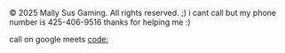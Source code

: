 © 2025 Mally Sus Gaming. All rights reserved. ;)
i cant call but my phone number is 425-406-9516 thanks for helping me :)

call on google meets 
[code:](https://meet.google.com/xio-sgwj-zmh)
